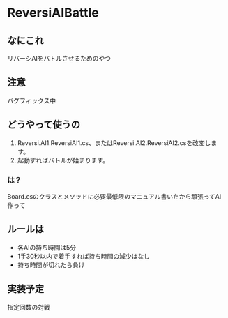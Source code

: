 ReversiAIBattle
===============

## なにこれ

リバーシAIをバトルさせるためのやつ

## 注意
バグフィックス中

## どうやって使うの
1. Reversi.AI1.ReversiAI1.cs、またはReversi.AI2.ReversiAI2.csを改変します。
2. 起動すればバトルが始まります。

### は？
Board.csのクラスとメソッドに必要最低限のマニュアル書いたから頑張ってAI作って

## ルールは
* 各AIの持ち時間は5分
* 1手30秒以内で着手すれば持ち時間の減少はなし
* 持ち時間が切れたら負け

## 実装予定
指定回数の対戦
